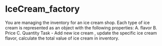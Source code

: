 # IceCream_factory
You are managing the inventory for an ice cream shop. Each type of ice cream is represented as an object with the following properties:   A. flavor  B. Price  C. Quantity   Task -  Add new ice cream , update the specific ice cream flavor, calculate the total value of ice cream  in inventory.
